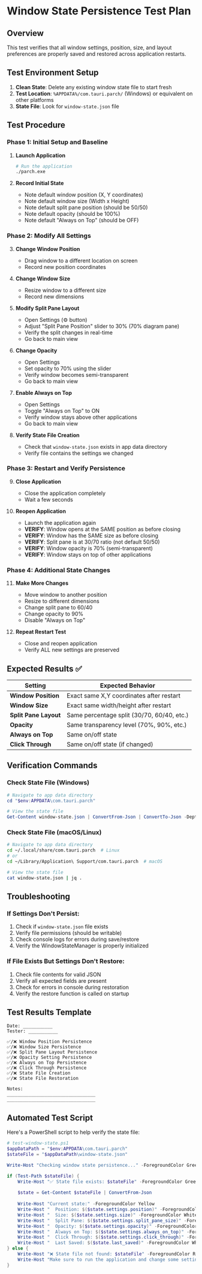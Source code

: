 # Window State Persistence Test Plan

## Overview
This test verifies that all window settings, position, size, and layout preferences are properly saved and restored across application restarts.

## Test Environment Setup
1. **Clean State**: Delete any existing window state file to start fresh
2. **Test Location**: `%APPDATA%/com.tauri.parch/` (Windows) or equivalent on other platforms
3. **State File**: Look for `window-state.json` file

## Test Procedure

### Phase 1: Initial Setup and Baseline
1. **Launch Application**
   ```bash
   # Run the application
   ./parch.exe
   ```

2. **Record Initial State**
   - Note default window position (X, Y coordinates)
   - Note default window size (Width x Height)
   - Note default split pane position (should be 50/50)
   - Note default opacity (should be 100%)
   - Note default "Always on Top" (should be OFF)

### Phase 2: Modify All Settings
3. **Change Window Position**
   - Drag window to a different location on screen
   - Record new position coordinates

4. **Change Window Size**
   - Resize window to a different size
   - Record new dimensions

5. **Modify Split Pane Layout**
   - Open Settings (⚙️ button)
   - Adjust "Split Pane Position" slider to 30% (70% diagram pane)
   - Verify the split changes in real-time
   - Go back to main view

6. **Change Opacity**
   - Open Settings
   - Set opacity to 70% using the slider
   - Verify window becomes semi-transparent
   - Go back to main view

7. **Enable Always on Top**
   - Open Settings
   - Toggle "Always on Top" to ON
   - Verify window stays above other applications
   - Go back to main view

8. **Verify State File Creation**
   - Check that `window-state.json` exists in app data directory
   - Verify file contains the settings we changed

### Phase 3: Restart and Verify Persistence
9. **Close Application**
   - Close the application completely
   - Wait a few seconds

10. **Reopen Application**
    - Launch the application again
    - **VERIFY**: Window opens at the SAME position as before closing
    - **VERIFY**: Window has the SAME size as before closing
    - **VERIFY**: Split pane is at 30/70 ratio (not default 50/50)
    - **VERIFY**: Window opacity is 70% (semi-transparent)
    - **VERIFY**: Window stays on top of other applications

### Phase 4: Additional State Changes
11. **Make More Changes**
    - Move window to another position
    - Resize to different dimensions
    - Change split pane to 60/40
    - Change opacity to 90%
    - Disable "Always on Top"

12. **Repeat Restart Test**
    - Close and reopen application
    - Verify ALL new settings are preserved

## Expected Results ✅

| Setting | Expected Behavior |
|---------|------------------|
| **Window Position** | Exact same X,Y coordinates after restart |
| **Window Size** | Exact same width/height after restart |
| **Split Pane Layout** | Same percentage split (30/70, 60/40, etc.) |
| **Opacity** | Same transparency level (70%, 90%, etc.) |
| **Always on Top** | Same on/off state |
| **Click Through** | Same on/off state (if changed) |

## Verification Commands

### Check State File (Windows)
```powershell
# Navigate to app data directory
cd "$env:APPDATA\com.tauri.parch"

# View the state file
Get-Content window-state.json | ConvertFrom-Json | ConvertTo-Json -Depth 10
```

### Check State File (macOS/Linux)
```bash
# Navigate to app data directory
cd ~/.local/share/com.tauri.parch  # Linux
# or
cd ~/Library/Application\ Support/com.tauri.parch  # macOS

# View the state file
cat window-state.json | jq .
```

## Troubleshooting

### If Settings Don't Persist:
1. Check if `window-state.json` file exists
2. Verify file permissions (should be writable)
3. Check console logs for errors during save/restore
4. Verify the WindowStateManager is properly initialized

### If File Exists But Settings Don't Restore:
1. Check file contents for valid JSON
2. Verify all expected fields are present
3. Check for errors in console during restoration
4. Verify the restore function is called on startup

## Test Results Template

```
Date: ___________
Tester: ___________

✅/❌ Window Position Persistence
✅/❌ Window Size Persistence  
✅/❌ Split Pane Layout Persistence
✅/❌ Opacity Setting Persistence
✅/❌ Always on Top Persistence
✅/❌ Click Through Persistence
✅/❌ State File Creation
✅/❌ State File Restoration

Notes:
_________________________________
_________________________________
```

## Automated Test Script

Here's a PowerShell script to help verify the state file:

```powershell
# test-window-state.ps1
$appDataPath = "$env:APPDATA\com.tauri.parch"
$stateFile = "$appDataPath\window-state.json"

Write-Host "Checking window state persistence..." -ForegroundColor Green

if (Test-Path $stateFile) {
    Write-Host "✅ State file exists: $stateFile" -ForegroundColor Green
    
    $state = Get-Content $stateFile | ConvertFrom-Json
    
    Write-Host "Current state:" -ForegroundColor Yellow
    Write-Host "  Position: $($state.settings.position)" -ForegroundColor White
    Write-Host "  Size: $($state.settings.size)" -ForegroundColor White
    Write-Host "  Split Pane: $($state.settings.split_pane_size)" -ForegroundColor White
    Write-Host "  Opacity: $($state.settings.opacity)" -ForegroundColor White
    Write-Host "  Always on Top: $($state.settings.always_on_top)" -ForegroundColor White
    Write-Host "  Click Through: $($state.settings.click_through)" -ForegroundColor White
    Write-Host "  Last Saved: $($state.last_saved)" -ForegroundColor White
} else {
    Write-Host "❌ State file not found: $stateFile" -ForegroundColor Red
    Write-Host "Make sure to run the application and change some settings first." -ForegroundColor Yellow
}
```